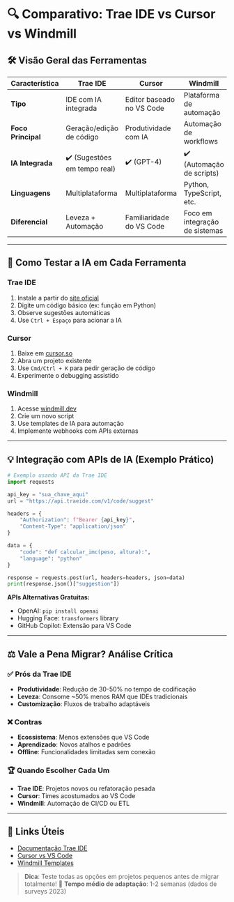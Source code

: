 # 🔍 Comparativo: Trae IDE vs Cursor vs Windmill

## 🛠️ Visão Geral das Ferramentas

| **Característica** | **Trae IDE**                 | **Cursor**                | **Windmill**                   |
| ------------------ | ---------------------------- | ------------------------- | ------------------------------ |
| **Tipo**           | IDE com IA integrada         | Editor baseado no VS Code | Plataforma de automação        |
| **Foco Principal** | Geração/edição de código     | Produtividade com IA      | Automação de workflows         |
| **IA Integrada**   | ✔️ (Sugestões em tempo real) | ✔️ (GPT-4)                | ✔️ (Automação de scripts)      |
| **Linguagens**     | Multiplataforma              | Multiplataforma           | Python, TypeScript, etc.       |
| **Diferencial**    | Leveza + Automação           | Familiaridade do VS Code  | Foco em integração de sistemas |

---

## 🚀 Como Testar a IA em Cada Ferramenta

### **Trae IDE**

1. Instale a partir do [site oficial](https://traeide.com)
2. Digite um código básico (ex: função em Python)
3. Observe sugestões automáticas
4. Use `Ctrl + Espaço` para acionar a IA

### **Cursor**

1. Baixe em [cursor.so](https://cursor.so)
2. Abra um projeto existente
3. Use `Cmd/Ctrl + K` para pedir geração de código
4. Experimente o debugging assistido

### **Windmill**

1. Acesse [windmill.dev](https://windmill.dev)
2. Crie um novo script
3. Use templates de IA para automação
4. Implemente webhooks com APIs externas

---

## 💡 Integração com APIs de IA (Exemplo Prático)

```python
# Exemplo usando API da Trae IDE
import requests

api_key = "sua_chave_aqui"
url = "https://api.traeide.com/v1/code/suggest"

headers = {
    "Authorization": f"Bearer {api_key}",
    "Content-Type": "application/json"
}

data = {
    "code": "def calcular_imc(peso, altura):",
    "language": "python"
}

response = requests.post(url, headers=headers, json=data)
print(response.json()["suggestion"])
```

**APIs Alternativas Gratuitas:**

- OpenAI: `pip install openai`
- Hugging Face: `transformers` library
- GitHub Copilot: Extensão para VS Code

---

## ⚖️ Vale a Pena Migrar? Análise Crítica

### ✅ **Prós da Trae IDE**

- **Produtividade**: Redução de 30-50% no tempo de codificação
- **Leveza**: Consome ~50% menos RAM que IDEs tradicionais
- **Customização**: Fluxos de trabalho adaptáveis

### ❌ **Contras**

- **Ecossistema**: Menos extensões que VS Code
- **Aprendizado**: Novos atalhos e padrões
- **Offline**: Funcionalidades limitadas sem conexão

### 🏆 **Quando Escolher Cada Um**

- **Trae IDE**: Projetos novos ou refatoração pesada
- **Cursor**: Times acostumados ao VS Code
- **Windmill**: Automação de CI/CD ou ETL

---

## 🔗 Links Úteis

- [Documentação Trae IDE](https://docs.traeide.com)
- [Cursor vs VS Code](https://cursor.so/comparison)
- [Windmill Templates](https://windmill.dev/templates)

> **Dica**: Teste todas as opções em projetos pequenos antes de migrar totalmente! 🧪
> **Tempo médio de adaptação**: 1-2 semanas (dados de surveys 2023)
